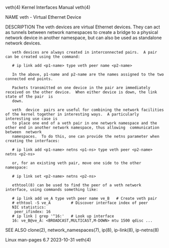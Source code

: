 veth(4)								   Kernel Interfaces Manual							       veth(4)

NAME
       veth - Virtual Ethernet Device

DESCRIPTION
       The  veth  devices are virtual Ethernet devices.	 They can act as tunnels between network namespaces to create a bridge to a physical network device in
       another namespace, but can also be used as standalone network devices.

       veth devices are always created in interconnected pairs.	 A pair can be created using the command:

	   # ip link add <p1-name> type veth peer name <p2-name>

       In the above, p1-name and p2-name are the names assigned to the two connected end points.

       Packets transmitted on one device in the pair are immediately received on the other device.  When either device is down, the link state of the pair  is
       down.

       veth  device  pairs are useful for combining the network facilities of the kernel together in interesting ways.	A particularly interesting use case is
       to place one end of a veth pair in one network namespace and the other end in another network namespace, thus allowing  communication  between  network
       namespaces.  To do this, one can provide the netns parameter when creating the interfaces:

	   # ip link add <p1-name> netns <p1-ns> type veth peer <p2-name> netns <p2-ns>

       or, for an existing veth pair, move one side to the other namespace:

	   # ip link set <p2-name> netns <p2-ns>

       ethtool(8) can be used to find the peer of a veth network interface, using commands something like:

	   # ip link add ve_A type veth peer name ve_B	 # Create veth pair
	   # ethtool -S ve_A	     # Discover interface index of peer
	   NIC statistics:
		peer_ifindex: 16
	   # ip link | grep '^16:'   # Look up interface
	   16: ve_B@ve_A: <BROADCAST,MULTICAST,M-DOWN> mtu 1500 qdisc ...

SEE ALSO
       clone(2), network_namespaces(7), ip(8), ip-link(8), ip-netns(8)

Linux man-pages 6.7							  2023-10-31								       veth(4)
